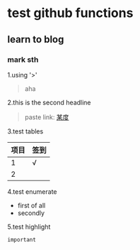 # test github functions
## learn to blog
### mark sth 
1.using '>'
>aha

2.this is the second headline

> paste link: [某度](http://www.baidu.com/)

3.test tables

项目|签到
:--------|:--------
1|√|
2||

4.test enumerate

* first of all
* secondly

5.test highlight

`important`
